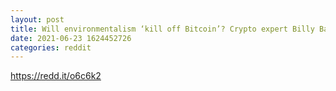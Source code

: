 ```yaml
--- 
layout: post 
title: Will environmentalism ‘kill off Bitcoin’? Crypto expert Billy Bambrough interview 
date: 2021-06-23 1624452726 
categories: reddit 
--- 
```

https://redd.it/o6c6k2
